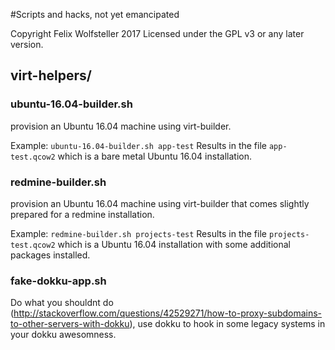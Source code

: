 #Scripts and hacks, not yet emancipated

Copyright Felix Wolfsteller 2017
Licensed under the GPL v3 or any later version.

## virt-helpers/

### ubuntu-16.04-builder.sh

provision an Ubuntu 16.04 machine using virt-builder.

Example: `ubuntu-16.04-builder.sh app-test`
Results in the file `app-test.qcow2` which is a bare metal Ubuntu 16.04 installation.

### redmine-builder.sh

provision an Ubuntu 16.04 machine using virt-builder that comes slightly prepared for a redmine installation.

Example: `redmine-builder.sh projects-test`
Results in the file `projects-test.qcow2` which is a Ubuntu 16.04 installation with some additional packages installed.

### fake-dokku-app.sh

Do what you shouldnt do (http://stackoverflow.com/questions/42529271/how-to-proxy-subdomains-to-other-servers-with-dokku), use dokku to hook in some legacy systems in your dokku awesomness.
